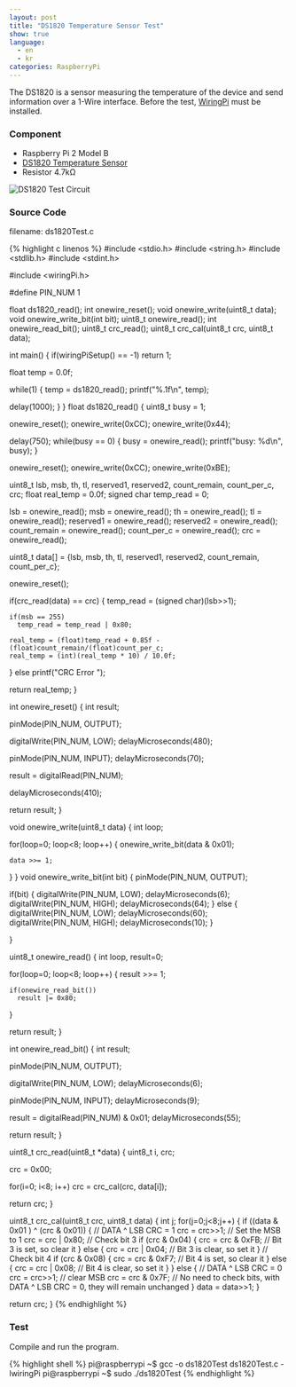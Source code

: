 ```yaml
---
layout: post
title: "DS1820 Temperature Sensor Test"
show: true
language:
  - en
  - kr
categories: RaspberryPi
---
```

The DS1820 is a sensor measuring the temperature of the device and send information over a 1-Wire interface. Before the test, [WiringPi]({{site.url}}/raspberrypi/2016/05/20/wiringPi-installation-en.html) must be installed.

### Component

* Raspberry Pi 2 Model B
* [DS1820 Temperature Sensor](http://www.micropik.com/PDF/ds1820.pdf)
* Resistor 4.7kΩ

![DS1820 Test Circuit]({{site.url}}/images/rpi_ds1820_test.png)

### Source Code

filename: ds1820Test.c

{% highlight c linenos %}
#include <stdio.h>
#include <string.h>
#include <stdlib.h>
#include <stdint.h>

#include <wiringPi.h>

#define PIN_NUM 1

float ds1820_read();
int onewire_reset();
void onewire_write(uint8_t data);
void onewire_write_bit(int bit);
uint8_t onewire_read();
int onewire_read_bit();
uint8_t crc_read();
uint8_t crc_cal(uint8_t crc, uint8_t data);

int main()
{
  if(wiringPiSetup() == -1)
    return 1;

  float temp = 0.0f;

  while(1)
  {
    temp = ds1820_read();
    printf("%.1f\n", temp);

   delay(1000);
  }
}
float ds1820_read()
{
  uint8_t busy = 1;

  onewire_reset();
  onewire_write(0xCC);
  onewire_write(0x44);

  delay(750);
  while(busy == 0)
  {
    busy = onewire_read();
    printf("busy: %d\n", busy);
  }

  onewire_reset();
  onewire_write(0xCC);
  onewire_write(0xBE);

  uint8_t lsb, msb, th, tl, reserved1, reserved2, count_remain, count_per_c, crc;
  float real_temp = 0.0f;
  signed char temp_read = 0;

  lsb = onewire_read();
  msb = onewire_read();
  th = onewire_read();
  tl = onewire_read();
  reserved1 = onewire_read();
  reserved2 = onewire_read();
  count_remain = onewire_read();
  count_per_c = onewire_read();
  crc = onewire_read();

  uint8_t data[] = {lsb, msb, th, tl, reserved1, reserved2, count_remain, count_per_c};

  onewire_reset();

  if(crc_read(data) == crc)
  {
    temp_read = (signed char)(lsb>>1);

    if(msb == 255)
      temp_read = temp_read | 0x80;

    real_temp = (float)temp_read + 0.85f - (float)count_remain/(float)count_per_c;
    real_temp = (int)(real_temp * 10) / 10.0f;
  }
  else
    printf("CRC Error  ");

  return real_temp;
}

int onewire_reset()
{
  int result;

  pinMode(PIN_NUM, OUTPUT);

  digitalWrite(PIN_NUM, LOW);
  delayMicroseconds(480);

  pinMode(PIN_NUM, INPUT);
  delayMicroseconds(70);

  result = digitalRead(PIN_NUM);

  delayMicroseconds(410);

  return result;
}

void onewire_write(uint8_t data)
{
  int loop;

  for(loop=0; loop<8; loop++)
  {
    onewire_write_bit(data & 0x01);

    data >>= 1;
  }
}
void onewire_write_bit(int bit)
{
  pinMode(PIN_NUM, OUTPUT);

  if(bit)
  {
    digitalWrite(PIN_NUM, LOW);
    delayMicroseconds(6);
    digitalWrite(PIN_NUM, HIGH);
    delayMicroseconds(64);
  }
  else
  {
    digitalWrite(PIN_NUM, LOW);
    delayMicroseconds(60);
    digitalWrite(PIN_NUM, HIGH);
    delayMicroseconds(10);
  }

}

uint8_t onewire_read()
{
  int loop, result=0;

  for(loop=0; loop<8; loop++)
  {
    result >>= 1;

    if(onewire_read_bit())
      result |= 0x80;
  }

  return result;
}

int onewire_read_bit()
{
  int result;

  pinMode(PIN_NUM, OUTPUT);

  digitalWrite(PIN_NUM, LOW);
  delayMicroseconds(6);

  pinMode(PIN_NUM, INPUT);
  delayMicroseconds(9);

  result = digitalRead(PIN_NUM) & 0x01;
  delayMicroseconds(55);

  return result;
}

uint8_t crc_read(uint8_t *data)
{
 uint8_t i, crc;

 crc = 0x00;

 for(i=0; i<8; i++)
  crc = crc_cal(crc, data[i]);

 return crc;
}

uint8_t crc_cal(uint8_t crc, uint8_t data)
{
  int j;
  for(j=0;j<8;j++) {
      if ((data & 0x01 ) ^ (crc & 0x01)) {
	  // DATA ^ LSB CRC = 1
	  crc = crc>>1;
	  // Set the MSB to 1
	  crc = crc | 0x80;
	  // Check bit 3
	  if (crc & 0x04) {
	      crc = crc & 0xFB; // Bit 3 is set, so clear it
	  } else {
	      crc = crc | 0x04; // Bit 3 is clear, so set it
	  }
	  // Check bit 4
	  if (crc & 0x08) {
	      crc = crc & 0xF7; // Bit 4 is set, so clear it
	  } else {
	      crc = crc | 0x08; // Bit 4 is clear, so set it
	  }
      } else {
	  // DATA ^ LSB CRC = 0
	  crc = crc>>1;
	  // clear MSB
	  crc = crc & 0x7F;
	  // No need to check bits, with DATA ^ LSB CRC = 0, they will remain unchanged
      }
      data = data>>1;
  }

  return crc;
}
{% endhighlight %}

### Test

Compile and run the program.

{% highlight shell %}
pi@raspberrypi ~$ gcc -o ds1820Test ds1820Test.c -lwiringPi
pi@raspberrypi ~$ sudo ./ds1820Test
{% endhighlight %}
